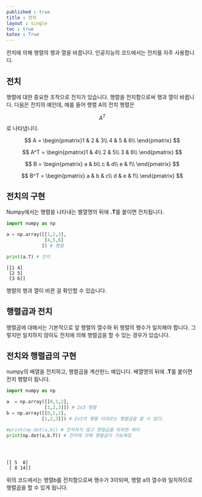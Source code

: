 ```yaml
---
published : true 
title : 전치  
layout : single 
toc : true 
katex : True 
---
```

전치에 의해 행렬의 행과 열을 바꿉니다. 인공지능의 코드에서는 전치를 자주 사용합니다.

## 전치

행렬에 대한 중요한 조작으로 전치가 있습니다. 행렬을 전치함으로써 행과 열이 바뀝니다. 다음은 전치의 예인데, 예를 들어 행렬 A의 전치 행렬은 

$$A^T$$ 로 나타냅니다.

$$
A = \begin{pmatrix}1 & 2 & 3\\
4 & 5 & 6\\ 
\end{pmatrix}
$$

$$
A^T = \begin{pmatrix}1 & 4\\
2 & 5\\
3 & 6\\
\end{pmatrix}
$$


$$
B = \begin{pmatrix}
a & b\\
c & d\\
e & f\\
\end{pmatrix}
$$

$$
B^T = \begin{pmatrix}
a & b & c\\
d & e & f\\ 
\end{pmatrix}
$$

## 전치의 구현

Numpy에서는 행렬을 나타내는 밸열명의 뒤에 **.T**를 붙이면 전치됩니다.



```python
import numpy as np

a = np.array([[1,2,3],
              [4,5,6]
             ]) # 행렬

print(a.T) # 전치
```

    [[1 4]
     [2 5]
     [3 6]]


행렬의 행과 열이 바뀐 걸 확인할 수 있습니다.

## 행렬곱과 전치

행렬곱에 대해서는 기본적으로 앞 행렬의 열수와 뒤 행렬의 행수가 일치해야 합니다. 
그렇지만 일치하지 않아도 전치에 의해 행렬곱을 할 수 있는 경우가 있습니다.


## 전치와 행렬곱의 구현

numpy의 배열을 전치하고, 행렬곱을 계산한느 예입니다. 배열명의 뒤에 **.T**를 붙이면 전치 행렬이 됩니다.



```python
import numpy as np

a  = np.array([[0,1,2],
              [1,2,3]]) # 2x3 행렬
b = np.array([[0,1,2],
             [1,2,3]]) # 2x3의 행렬 이대로는 행렬곱을 할 수 없다.

#print(np.dot(a,b)) # 전치하지 않고 행렬곱을 취하면 에러
print(np.dot(a,b.T)) # 전치에 의해 행렬곱이 가능해짐


    
```

    [[ 5  8]
     [ 8 14]]


위의 코드에서는 행렬b를 전치함으로써 행수가 3이되며, 행렬 a의 열수와 일치하므로 행렬곱을 할 수 있게 됩니다.
